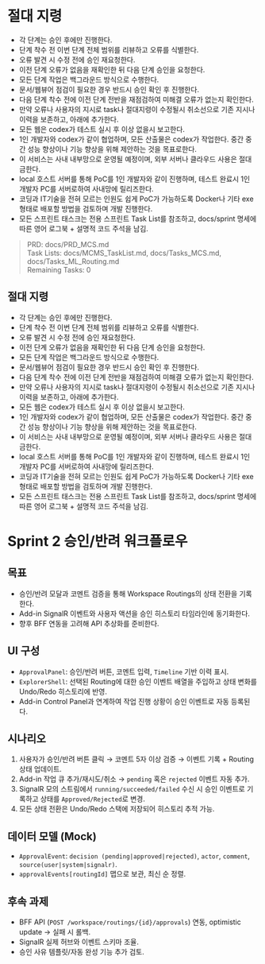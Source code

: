 # 절대 지령
- 각 단계는 승인 후에만 진행한다.
- 단계 착수 전 이번 단계 전체 범위를 리뷰하고 오류를 식별한다.
- 오류 발견 시 수정 전에 승인 재요청한다.
- 이전 단계 오류가 없음을 재확인한 뒤 다음 단계 승인을 요청한다.
- 모든 단계 작업은 백그라운드 방식으로 수행한다.
- 문서/웹뷰어 점검이 필요한 경우 반드시 승인 확인 후 진행한다.
- 다음 단계 착수 전에 이전 단계 전반을 재점검하여 미해결 오류가 없는지 확인한다.
- 만약 오류나 사용자의 지시로 task나 절대지령이 수정될시 취소선으로 기존 지시나 이력을 보존하고, 아래에 추가한다.
- 모든 웹은 codex가 테스트 실시 후 이상 없을시 보고한다.
- 1인 개발자와 codex가 같이 협업하며, 모든 산출물은 codex가 작업한다. 중간 중간 성능 향상이나 기능 향상을 위해 제안하는 것을 목표로한다.
- 이 서비스는 사내 내부망으로 운영될 예정이며, 외부 서버나 클라우드 사용은 절대 금한다.
- local 호스트 서버를 통해 PoC를 1인 개발자와 같이 진행하며, 테스트 완료시 1인 개발자 PC를 서버로하여 사내망에 릴리즈한다.
- 코딩과 IT기술을 전혀 모르는 인원도 쉽게 PoC가 가능하도록 Docker나 기타 exe 형태로 배포할 방법을 검토하며 개발 진행한다.
- 모든 스프린트 태스크는 전용 스프린트 Task List를 참조하고, docs/sprint 명세에 따른 영어 로그북 + 설명적 코드 주석을 남김.

> PRD: docs/PRD_MCS.md  
> Task Lists: docs/MCMS_TaskList.md, docs/Tasks_MCS.md, docs/Tasks_ML_Routing.md  
> Remaining Tasks: 0

## 절대 지령
- 각 단계는 승인 후에만 진행한다.
- 단계 착수 전 이번 단계 전체 범위를 리뷰하고 오류를 식별한다.
- 오류 발견 시 수정 전에 승인 재요청한다.
- 이전 단계 오류가 없음을 재확인한 뒤 다음 단계 승인을 요청한다.
- 모든 단계 작업은 백그라운드 방식으로 수행한다.
- 문서/웹뷰어 점검이 필요한 경우 반드시 승인 확인 후 진행한다.
- 다음 단계 착수 전에 이전 단계 전반을 재점검하여 미해결 오류가 없는지 확인한다.
- 만약 오류나 사용자의 지시로 task나 절대지령이 수정될시 취소선으로 기존 지시나 이력을 보존하고, 아래에 추가한다.
- 모든 웹은 codex가 테스트 실시 후 이상 없을시 보고한다.
- 1인 개발자와 codex가 같이 협업하며, 모든 산출물은 codex가 작업한다. 중간 중간 성능 향상이나 기능 향상을 위해 제안하는 것을 목표로한다.
- 이 서비스는 사내 내부망으로 운영될 예정이며, 외부 서버나 클라우드 사용은 절대 금한다.
- local 호스트 서버를 통해 PoC를 1인 개발자와 같이 진행하며, 테스트 완료시 1인 개발자 PC를 서버로하여 사내망에 릴리즈한다.
- 코딩과 IT기술을 전혀 모르는 인원도 쉽게 PoC가 가능하도록 Docker나 기타 exe 형태로 배포할 방법을 검토하며 개발 진행한다.
- 모든 스프린트 태스크는 전용 스프린트 Task List를 참조하고, docs/sprint 명세에 따른 영어 로그북 + 설명적 코드 주석을 남김.
# Sprint 2 승인/반려 워크플로우

## 목표
- 승인/반려 모달과 코멘트 검증을 통해 Workspace Routings의 상태 전환을 기록한다.
- Add-in SignalR 이벤트와 사용자 액션을 승인 히스토리 타임라인에 동기화한다.
- 향후 BFF 연동을 고려해 API 추상화를 준비한다.

## UI 구성
- `ApprovalPanel`: 승인/반려 버튼, 코멘트 입력, `Timeline` 기반 이력 표시.
- `ExplorerShell`: 선택된 Routing에 대한 승인 이벤트 배열을 주입하고 상태 변화를 Undo/Redo 히스토리에 반영.
- Add-in Control Panel과 연계하여 작업 진행 상황이 승인 이벤트로 자동 등록된다.

## 시나리오
1. 사용자가 승인/반려 버튼 클릭 → 코멘트 5자 이상 검증 → 이벤트 기록 + Routing 상태 업데이트.
2. Add-in 작업 큐 추가/재시도/취소 → `pending` 혹은 `rejected` 이벤트 자동 추가.
3. SignalR 모의 스트림에서 `running/succeeded/failed` 수신 시 승인 이벤트로 기록하고 상태를 `Approved/Rejected`로 변경.
4. 모든 상태 전환은 Undo/Redo 스택에 저장되어 히스토리 추적 가능.

## 데이터 모델 (Mock)
- `ApprovalEvent`: `decision (pending|approved|rejected)`, `actor`, `comment`, `source(user|system|signalr)`.
- `approvalEvents[routingId]` 맵으로 보관, 최신 순 정렬.

## 후속 과제
- BFF API (`POST /workspace/routings/{id}/approvals`) 연동, optimistic update → 실패 시 롤백.
- SignalR 실제 허브와 이벤트 스키마 조율.
- 승인 사유 템플릿/자동 완성 기능 추가 검토.
